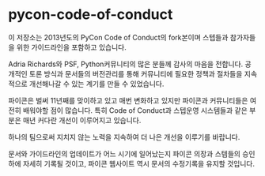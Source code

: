pycon-code-of-conduct
=====================

이 저장소는 2013년도의 PyCon Code of Conduct의 fork본이며 스텝들과 참가자들을 위한 가이드라인을 포함하고 있습니다.

Adria Richards와 PSF, Python커뮤니티의 많은 분들께 감사의 마음을 전합니다. 공개적인 토론 방식과 문서들의 버전관리를 통해 커뮤니티에 필요한 정책과 절차들을 지속적으로 개선해나갈 수 있는 계기를 만들 수 있었습니다.

파이콘은 벌써 11년째를 맞이하고 있고 매번 변화하고 있지만 파이콘과 커뮤니티들은 여전히 배워야할 점이 많습니다. 특히 Code of Conduct과 스텝운영 시스템들과 같은 부분은 매년 커다란 개선이 이루어지고 있습니다.

하나의 팀으로써 지치지 않는 노력을 지속하여 더 나은 개선을 이루기를 바랍니다.

문서와 가이드라인의 업데이트가 어느 시기에 일어났는지 파이콘 의장과 스템들의 승인하에 자세히 기록될 것이고, 파이콘 웹사이트 역시 문서의 수정기록을 유지할 것입니다.
